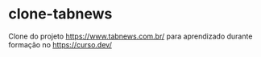 # clone-tabnews
Clone do projeto https://www.tabnews.com.br/ para aprendizado durante formação no https://curso.dev/
